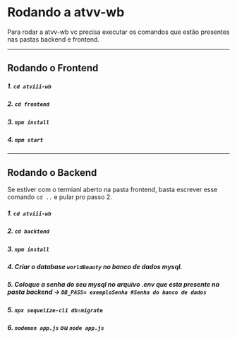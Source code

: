 # Rodando a atvv-wb

Para rodar a atvv-wb vc precisa executar os comandos que estão presentes nas pastas backend e frontend.
<hr>

## Rodando o Frontend
##### 1. `cd atviii-wb`
##### 2. `cd frontend`
##### 3. `npm install`
##### 4. `npm start`
<hr>

## Rodando o Backend
Se estiver com o termianl aberto na pasta frontend, basta escrever esse comando `cd ..` e pular pro passo 2.
##### 1. `cd atviii-wb`
##### 2. `cd backtend`
##### 3. `npm install`
##### 4. Criar o database `worldBeauty` no banco de dados mysql.
##### 5. Coloque a senha do seu mysql no arquivo .env que esta presente na pasta backend -> `DB_PASS= exemploSenha #Senha do banco de dados`
##### 5. `npx sequelize-cli db:migrate`
##### 6. `nodemon app.js` ou `node app.js`
